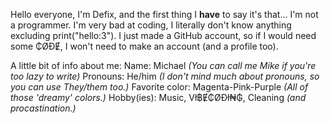 Hello everyone, I'm Defix, and the first thing I **have** to say it's that... I'm not a programmer.
I'm very bad at coding, I literally don't know anything excluding print("hello:3"). I just made a GitHub account, so if I would need some ₵ØĐɆ, I won't need to make an account (and a profile too).

A little bit of info about me:
Name: Michael *(You can call me Mike if you're too lazy to write)*
Pronouns: He/him *(I don't mind much about pronouns, so you can use They/them too.)*
Favorite color: Magenta-Pink-Purple *(All of those 'dreamy' colors.)*
Hobby(ies): Music, Vł฿Ɇ₵ØĐł₦₲, Cleaning *(and procastination.)*
